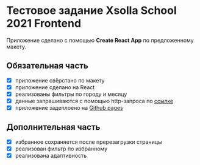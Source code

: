 # Тестовое задание Xsolla School 2021 Frontend

Приложение сделано с помощью **Create React App** по предложенному макету.

## Обязательная часть

- [x] приложение свёрстано по макету
- [x] приложение сделано на React
- [x] реализованы фильтры по городу и месяцу
- [x] данные запрашиваются с помощью http-запроса по [ссылке](https://raw.githubusercontent.com/xsolla/xsolla-frontend-school-2021/main/events.json)
- [x] приложение задеплоено на [Github pages](https://vladislavmaksimov.github.io/xsolla-school-frontend-2021/)

## Дополнительная часть

- [x] избранное сохраняется после пререзагрузки страницы
- [x] реализован фильтр по избранному
- [x] реализована адаптивность